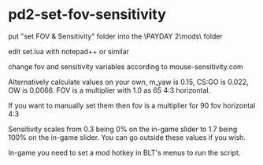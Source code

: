# pd2-set-fov-sensitivity

put "set FOV & Sensitivity" folder into the \PAYDAY 2\mods\ folder

edit set.lua with notepad++ or similar

change fov and sensitivity variables according to mouse-sensitivity.com

Alternatively calculate values on your own, m_yaw is 0.15, CS:GO is 0.022, OW is 0.0066. FOV is a multiplier with 1.0 as 65 4:3 horizontal.

If you want to manually set them then fov is a multiplier for 90 fov horizontal 4:3

Sensitivity scales from 0.3 being 0% on the in-game slider to 1.7 being 100% on the in-game slider. You can go outside these values if you wish.

In-game you need to set a mod hotkey in BLT's menus to run the script.
